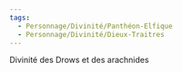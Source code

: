 ```yaml
---
tags:
  - Personnage/Divinité/Panthéon-Elfique
  - Personnage/Divinité/Dieux-Traitres
---
```

Divinité des Drows et des arachnides
